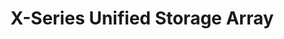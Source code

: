 ---
title: "X-Series Unified Storage Array"
linkTitle: "X-Series"
description: "Articles describing the TrueNAS X-Series with installation and upgrade procedures"
weight: 4
type: docs
---